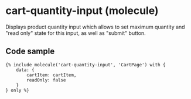 # cart-quantity-input (molecule)

Displays product quantity input which allows to set maximum quantity and "read only" state for this input, as well as "submit" button.

## Code sample

```
{% include molecule('cart-quantity-input', 'CartPage') with {
    data: {
        cartItem: cartItem,
        readOnly: false
    }
} only %}
```
